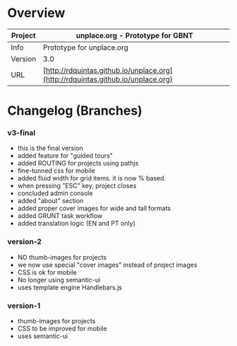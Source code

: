 # Overview

Project | unplace.org - Prototype for GBNT
--- | ---
Info | Prototype for unplace.org
Version | 3.0
URL | [http://rdquintas.github.io/unplace.org](http://rdquintas.github.io/unplace.org)

# Changelog (Branches)
### v3-final
- this is the final version
- added feature for "guided tours"
- added ROUTING for projects using pathjs
- fine-tunned css for mobile
- added fluid width for grid items. it is now % based.
- when pressing "ESC" key, project closes
- concluded admin console
- added "about" section
- added proper cover images for wide and tall formats
- added GRUNT task workflow
- added translation logic (EN and PT only)

### version-2
- NO thumb-images for projects
- we now use special "cover images" instead of project images
- CSS is ok for mobile
- No longer using semantic-ui
- uses template engine Handlebars.js

### version-1
- thumb-images for projects
- CSS to be improved for mobile
- uses semantic-ui

